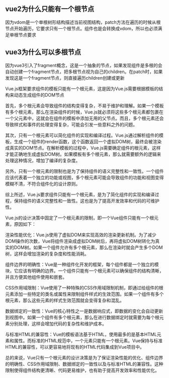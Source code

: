 ## vue2为什么只能有一个根节点
因为vdom是一个单根树形结构描述当前视图结构，patch方法在遍历的时候从根节点开始遍历，它要求只有一个根节点。组件也是会转换成vdom，所以也必须满足单根节点要求

## vue3为什么可以多根节点
因为vue3引入了fragment概念，这是一个抽象的节点，如果发现组件是多根的会自动创建一个fragment节点，把多根节点视为自己的children。在patch时，如果发现这是一个fragment节点，则直接遍历children创建或更新


Vue.js框架要求组件的模板只能有一个根元素，这是因为Vue.js需要根据模板的结构来动态生成组件的DOM节点  

首先，多个根元素会导致组件的结构变得复杂，不易于维护和理解。如果一个模板有多个根元素，那么在渲染组件的时候，Vue.js就必须将这些多个根元素都包裹在一个父元素中，这就会在组件的模板中添加无用的父节点。而且，多个根元素还会导致样式和事件的处理变得复杂，可能会引发一些意料之外的问题。  

其次，只有一个根元素可以简化组件的实现和编译过程。Vue.js通过解析组件的模板，生成一个组件的render函数，这个函数返回一个虚拟DOM树，最终会被渲染成真实的DOM节点。在解析模板的过程中，Vue.js需要确定组件的根元素，这样才能正确地生成虚拟DOM树。如果模板有多个根元素，那么就需要额外的逻辑来处理这种情况，增加了编译的复杂度。  

另外，只有一个根元素的限制也是为了保持组件的语义完整性和一致性。一个组件应该代表着一个独立的功能或视图，多个根元素可能会导致组件的功能和视图变得模糊不清，不符合组件化的设计原则。  

综上所述，Vue.js要求组件只能有一个根元素，是为了简化组件的实现和编译过程，保持组件的语义完整性和一致性。这也是为了提高开发效率和代码的可维护性。  



Vue.js的设计决策中固定了一个根元素的限制，即一个Vue组件只能有一个根元素，原因如下：

渲染性能优化：Vue.js使用了虚拟DOM来实现高效的渲染更新机制。为了减少DOM操作的次数，Vue将组件渲染成虚拟DOM树后，再将虚拟DOM树转化为真实的DOM树。如果一个组件允许有多个根元素，那么在渲染时就会产生多个DOM树，这样会增加渲染的复杂度和性能消耗。

组件边界的明确性：Vue是一种组件化开发的框架，每个组件都是一个独立的模块，它应该有明确的边界。一个组件只能有一个根元素可以确保组件的结构清晰，并且方便其他组件使用和嵌套。

CSS作用域限制：Vue使用了一种特殊的CSS作用域限制机制，即通过给组件的根元素添加一些特定的类名或属性来限制组件样式的生效范围。如果一个组件有多个根元素，那么这些元素的样式生效范围就会变得复杂和混乱。

数据绑定的一致性：Vue的核心特性之一是数据响应式，即数据的变化会自动更新到视图中。如果一个组件有多个根元素，那么在进行数据绑定时就需要为每个根元素分别处理，这样会增加代码的复杂性和维护成本。

与标准HTML的兼容性：Vue的模板语法基于HTML，使用最多的是基本HTML元素和属性。而标准的HTML规范中，一个元素只能有一个根元素。Vue保持与标准HTML的兼容性，可以更容易地将现有的HTML代码集成到Vue项目中。

总的来说，Vue只有一个根元素的设计决策是为了保证渲染性能的优化、组件边界的明确性、CSS作用域限制、数据绑定的一致性以及与标准HTML的兼容性。这种限制使得组件结构更清晰、代码更易维护，也有助于提高开发效率和性能优化。
